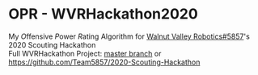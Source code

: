 # OPR - WVRHackathon2020
My *O*ffensive *P*ower *R*ating Algorithm for [Walnut Valley Robotics#5857](https://github.com/Team5857)'s 2020 Scouting Hackathon  
Full WVRHackathon Project: [master branch](https://github.com/Ericspk33/OPR-WVRHackathon2020/tree/master) or https://github.com/Team5857/2020-Scouting-Hackathon




